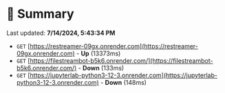 # 📖 Summary
Last updated: **7/14/2024, 5:43:34 PM**

- `GET` [https://restreamer-09gx.onrender.com](https://restreamer-09gx.onrender.com) - **Up** (13373ms)
- `GET` [https://filestreambot-b5k6.onrender.com/](https://filestreambot-b5k6.onrender.com/) - **Down** (133ms)
- `GET` [https://jupyterlab-python3-12-3.onrender.com](https://jupyterlab-python3-12-3.onrender.com) - **Down** (148ms)
